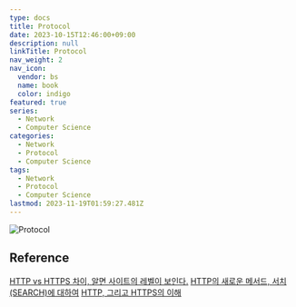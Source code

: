 ```yaml
---
type: docs
title: Protocol
date: 2023-10-15T12:46:00+09:00
description: null
linkTitle: Protocol
nav_weight: 2
nav_icon:
  vendor: bs
  name: book
  color: indigo
featured: true
series:
  - Network
  - Computer Science
categories:
  - Network
  - Protocol
  - Computer Science
tags:
  - Network
  - Protocol
  - Computer Science
lastmod: 2023-11-19T01:59:27.481Z
---
```


![Protocol](/computer-science/protocol.png#center)

## Reference

[HTTP vs HTTPS 차이, 알면 사이트의 레벨이 보인다.](https://yozm.wishket.com/magazine/detail/130/)
[HTTP의 새로운 메서드, 서치(SEARCH)에 대하여](https://yozm.wishket.com/magazine/detail/694/)
[HTTP, 그리고 HTTPS의 이해](https://yozm.wishket.com/magazine/detail/471/)
